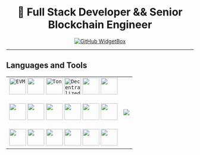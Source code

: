 <h1 align="center">👋 Full Stack Developer && Senior Blockchain Engineer</h1>
<!-- <img src="https://readme-typing-svg.herokuapp.com?color=%23C8BE25&size=30&vCenter=true&width=1000&lines=👋+Full+Stack+Developer+Senior+Blockchain+Engineer;"> -->
<div align="center">
  <a href="https://github.com/0xpuck">
    <img src="https://github-widgetbox.vercel.app/api/profile?username=0xpuck&data=followers,repositories,stars,commits&theme=viridescent" alt="GitHub WidgetBox">
  </a>
</div>

---

## Languages and Tools
<div align="center">
    <table>
	<td>
	  <div>
	    <code><img width="45" src="https://media.decentralized-content.com/-/rs:fit:1200:1200/f:png/aHR0cHM6Ly96b3JhLmNvL2FwaS90aHVtYm5haWwvb2cvMS8weDM3ZmI4MGVmMjgwMDg3MDQyODgwODc4MzE0NjQwNThhNGEzOTQwYWU" alt="EVM" title="EVM (Ethereum Virtual Machine)"/></code>
	    <code><img width="45" src="https://w7.pngwing.com/pngs/368/176/png-transparent-ethereum-cryptocurrency-blockchain-bitcoin-logo-bitcoin-angle-triangle-logo-thumbnail.png" alt="" title="Solidity"/></code>
	    <code><img width="45" src="https://ton.org/icons/custom/ton_logo.svg" alt="Ton" title="Ton (FunC/Tact)"/></code>
	    <code><img width="45" src="https://moonpay-marketing-c337344.payloadcms.app/media/dg6izhsb8g-7dQGmE1P7561sSGqjoWnGR" alt="Decentralized Oracle" title="Decentralized Oracle"/></code>
	    <code><img width="45" src="" alt="" title=""/></code>
	    <code><img width="45" src="" alt="" title=""/></code>
	    <br></br>
	    <code><img width="45" src="" alt="" title=""/></code>
	    <code><img width="45" src="" alt="" title=""/></code>
	    <code><img width="45" src="" alt="" title=""/></code>
	    <code><img width="45" src="" alt="" title=""/></code>
	    <code><img width="45" src="" alt="" title=""/></code>
	    <code><img width="45" src="" alt="" title=""/></code>
	    <br></br>
	    <code><img width="45" src="" alt="" title=""/></code>
	    <code><img width="45" src="" alt="" title=""/></code>
	    <code><img width="45" src="" alt="" title=""/></code>
	    <code><img width="45" src="" alt="" title=""/></code>
	    <code><img width="45" src="" alt="" title=""/></code>
	    <code><img width="45" src="" alt="" title=""/></code>
	  </div>
      	</td>
	<td><img src="https://my-stats-43gk.vercel.app/api/top-langs/?username=0xpuck&hide=html,scss,css,javascript&langs_count=8&layout=compact&theme=github_dark&card_width=150" /></code></td>
    </table>
</div>
